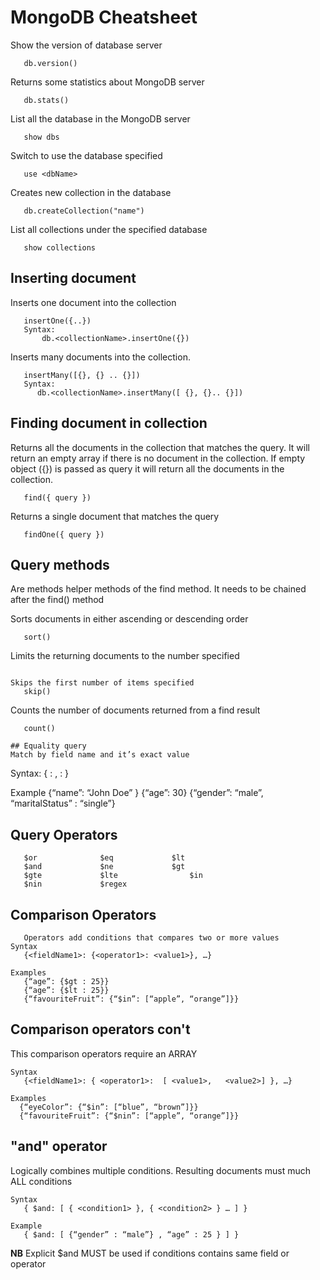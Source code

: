 # MongoDB  Cheatsheet

Show the version of database server
```
   db.version()
```

Returns some statistics about MongoDB server
```
   db.stats()
```

List all the database in the MongoDB server
```
   show dbs
```

Switch to use the database specified
```
   use <dbName>
```

Creates new collection in the database
```
   db.createCollection("name")
```

List all collections under the specified database
```
   show collections
```

## Inserting document

Inserts one document into the collection
```
   insertOne({..})
   Syntax:
       db.<collectionName>.insertOne({})
```

Inserts many documents into the collection.
```
   insertMany([{}, {} .. {}])
   Syntax:
      db.<collectionName>.insertMany([ {}, {}.. {}])
```

## Finding document in collection

Returns all the documents in the collection that matches the query. It will return an empty array if there is no document in the collection. If empty object ({}) is passed as query it will return all the documents in the collection.
```
   find({ query })
```

Returns a single document that matches the query
```
   findOne({ query })
```

   ## Query methods
Are methods helper methods of the find method. It needs to be chained after the find() method

Sorts documents in either ascending or descending order
```
   sort()
```

Limits the returning documents to the number specified
```

Skips the first number of items specified
   skip()
```

Counts the number of documents returned from a find result
```
   count()
```

```
## Equality query
Match by field name and it’s exact value
```

Syntax:
{<fieldName1> :  <value1>, <fieldName1> :  <value1>}

Example
   {“name”:  “John Doe” }
   {“age”:  30}
   {“gender”: “male”,  “maritalStatus” :  “single”}

## Query Operators
```
   $or				$eq				$lt
   $and				$ne				$gt
   $gte				$lte				$in
   $nin				$regex
```

## Comparison Operators
```
   Operators add conditions that compares two or more values
Syntax
   {<fieldName1>: {<operator1>: <value1>}, …}

Examples
   {“age”: {$gt : 25}}
   {“age”: {$lt : 25}}
   {“favouriteFruit”: {“$in”: [“apple”, “orange”]}}
```

## Comparison operators con't
This comparison operators require an ARRAY
```
Syntax
   {<fieldName1>: { <operator1>:  [ <value1>,   <value2>] }, …}

Examples
  {“eyeColor”: {“$in”: [“blue”, “brown”]}}
  {“favouriteFruit”: {“$nin”: [“apple”, “orange”]}}
```

## "and" operator
Logically combines multiple conditions. Resulting 
documents must much ALL conditions
```
Syntax
   { $and: [ { <condition1> }, { <condition2> } … ] }

Example
   { $and: [ {“gender” : “male”} , “age” : 25 } ] }
```

**NB**
Explicit $and MUST be used if conditions contains same field or operator



